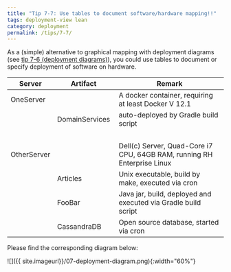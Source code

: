 ```yaml
---
title: "Tip 7-7: Use tables to document software/hardware mapping!!"
tags: deployment-view lean
category: deployment
permalink: /tips/7-7/
---
```


As a (simple) alternative to graphical mapping with deployment
diagrams (see [tip 7-6 (deployment diagrams)](/tips/7-6)), you could
use tables to document or specify deployment of software on hardware.

|Server| Artifact |Remark|
|------|-----------|-----|
|OneServer| |A docker container, requiring at least Docker V 12.1 |
| |DomainServices |auto-deployed by Gradle build script|
| | | |
|OtherServer | |Dell(c) Server, Quad-Core i7 CPU, 64GB RAM, running RH Enterprise Linux |
| |Articles |Unix executable, build by make, executed via cron |
| |FooBar |Java jar, build, deployed and executed via Gradle build script  |
| |CassandraDB |Open source database, started via cron |

Please find the corresponding diagram below:


![]({{ site.imageurl}}/07-deployment-diagram.png){:width="60%"}

